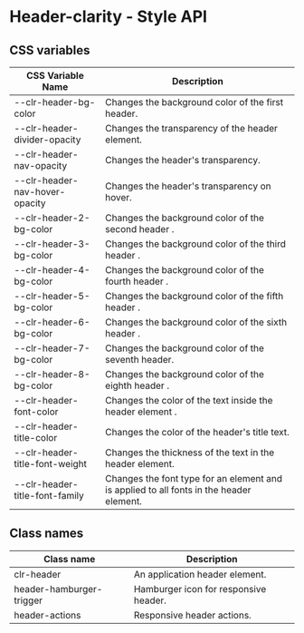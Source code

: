 # Header-clarity - Style API

## CSS variables

| CSS Variable Name              | Description                                                        |
| ------------------------------ | ------------------------------------------------------------------ |
| --clr-header-bg-color          | Changes the background color of the first header.
| --clr-header-divider-opacity   | Changes the transparency of the header element.
| --clr-header-nav-opacity       | Changes the header's transparency.
| --clr-header-nav-hover-opacity | Changes the header's transparency on hover.
| --clr-header-2-bg-color        | Changes the background color of the second header .
| --clr-header-3-bg-color        | Changes the background color of the third header .
| --clr-header-4-bg-color        | Changes the background color of the fourth header .
| --clr-header-5-bg-color        | Changes the background color of the fifth header .
| --clr-header-6-bg-color        | Changes the background color of the sixth header .
| --clr-header-7-bg-color        | Changes the background color of the seventh header.
| --clr-header-8-bg-color        | Changes the background color of the eighth header .
| --clr-header-font-color        | Changes the color of the text inside the header element .
| --clr-header-title-color       | Changes the color of the header's title text.
| --clr-header-title-font-weight | Changes the thickness of the text in the header element.
| --clr-header-title-font-family | Changes the font type for an element and is applied to all fonts in the header element.

## Class names

| Class name                     | Description                               |
| ------------------------------ | ----------------------------------------- |
| clr-header                     | An application header element.            |
| header-hamburger-trigger       | Hamburger icon for responsive header.     |
| header-actions                 | Responsive header actions.                |